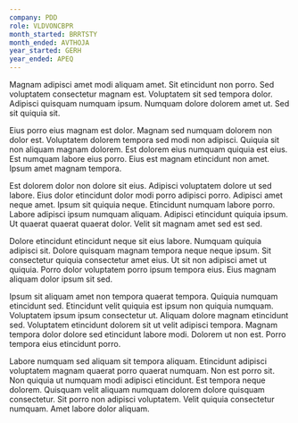 ```yaml
---
company: PDD
role: VLDVONCBPR
month_started: BRRTSTY
month_ended: AVTHOJA
year_started: GERH
year_ended: APEQ
---
```


Magnam adipisci amet modi aliquam amet. Sit etincidunt non porro. Sed voluptatem consectetur magnam est. Voluptatem sit sed tempora dolor. Adipisci quisquam numquam ipsum. Numquam dolore dolorem amet ut. Sed sit quiquia sit.

Eius porro eius magnam est dolor. Magnam sed numquam dolorem non dolor est. Voluptatem dolorem tempora sed modi non adipisci. Quiquia sit non aliquam magnam dolorem. Est dolorem eius numquam quiquia est eius. Est numquam labore eius porro. Eius est magnam etincidunt non amet. Ipsum amet magnam tempora.

Est dolorem dolor non dolore sit eius. Adipisci voluptatem dolore ut sed labore. Eius dolor etincidunt dolor modi porro adipisci porro. Adipisci amet neque amet. Ipsum sit quiquia neque. Etincidunt numquam labore porro. Labore adipisci ipsum numquam aliquam. Adipisci etincidunt quiquia ipsum. Ut quaerat quaerat quaerat dolor. Velit sit magnam amet sed est sed.

Dolore etincidunt etincidunt neque sit eius labore. Numquam quiquia adipisci sit. Dolore quisquam magnam tempora neque neque ipsum. Sit consectetur quiquia consectetur amet eius. Ut sit non adipisci amet ut quiquia. Porro dolor voluptatem porro ipsum tempora eius. Eius magnam aliquam dolor ipsum sit sed.

Ipsum sit aliquam amet non tempora quaerat tempora. Quiquia numquam etincidunt sed. Etincidunt velit quiquia est ipsum non quiquia numquam. Voluptatem ipsum ipsum consectetur ut. Aliquam dolore magnam etincidunt sed. Voluptatem etincidunt dolorem sit ut velit adipisci tempora. Magnam tempora dolor dolore sed etincidunt labore modi. Dolorem ut non est. Porro tempora eius etincidunt porro.

Labore numquam sed aliquam sit tempora aliquam. Etincidunt adipisci voluptatem magnam quaerat porro quaerat numquam. Non est porro sit. Non quiquia ut numquam modi adipisci etincidunt. Est tempora neque dolorem. Quisquam velit aliquam numquam dolorem dolore quisquam consectetur. Sit porro non adipisci voluptatem. Velit quiquia consectetur numquam. Amet labore dolor aliquam.
    